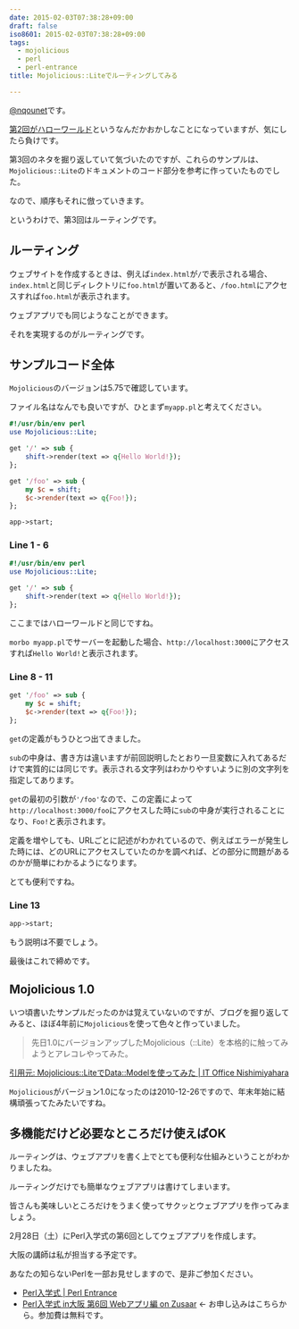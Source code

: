 ```yaml
---
date: 2015-02-03T07:38:28+09:00
draft: false
iso8601: 2015-02-03T07:38:28+09:00
tags:
  - mojolicious
  - perl
  - perl-entrance
title: Mojolicious::Liteでルーティングしてみる

---
```


[@nqounet](https://twitter.com/nqounet)です。

[第2回がハローワールド](/2015/02/02/075435 "Mojolicious::Liteでハローワールド")というなんだかおかしなことになっていますが、気にしたら負けです。

第3回のネタを掘り返していて気づいたのですが、これらのサンプルは、`Mojolicious::Lite`のドキュメントのコード部分を参考に作っていたものでした。

なので、順序もそれに倣っていきます。

というわけで、第3回はルーティングです。

## ルーティング

ウェブサイトを作成するときは、例えば`index.html`が`/`で表示される場合、`index.html`と同じディレクトリに`foo.html`が置いてあると、`/foo.html`にアクセスすれば`foo.html`が表示されます。

ウェブアプリでも同じようなことができます。

それを実現するのがルーティングです。

## サンプルコード全体

`Mojolicious`のバージョンは5.75で確認しています。

ファイル名はなんでも良いですが、ひとまず`myapp.pl`と考えてください。

```perl
#!/usr/bin/env perl
use Mojolicious::Lite;

get '/' => sub {
    shift->render(text => q{Hello World!});
};

get '/foo' => sub {
    my $c = shift;
    $c->render(text => q{Foo!});
};

app->start;
```

### Line 1 - 6

```perl
#!/usr/bin/env perl
use Mojolicious::Lite;

get '/' => sub {
    shift->render(text => q{Hello World!});
};
```

ここまではハローワールドと同じですね。

`morbo myapp.pl`でサーバーを起動した場合、`http://localhost:3000`にアクセスすれば`Hello World!`と表示されます。

### Line 8 - 11

```perl
get '/foo' => sub {
    my $c = shift;
    $c->render(text => q{Foo!});
};
```

`get`の定義がもうひとつ出てきました。

`sub`の中身は、書き方は違いますが前回説明したとおり一旦変数に入れてあるだけで実質的には同じです。表示される文字列はわかりやすいように別の文字列を指定してあります。

`get`の最初の引数が`'/foo'`なので、この定義によって`http://localhost:3000/foo`にアクセスした時に`sub`の中身が実行されることになり、`Foo!`と表示されます。

定義を増やしても、URLごとに記述がわかれているので、例えばエラーが発生した時には、どのURLにアクセスしていたのかを調べれば、どの部分に問題があるのかが簡単にわかるようになります。

とても便利ですね。

### Line 13

```perl
app->start;
```

もう説明は不要でしょう。

最後はこれで締めです。

## Mojolicious 1.0

いつ頃書いたサンプルだったのかは覚えていないのですが、ブログを掘り返してみると、ほぼ4年前に`Mojolicious`を使って色々と作っていました。

> 先日1.0にバージョンアップしたMojolicious（::Lite）を本格的に触ってみようとアレコレやってみた。

[引用元: Mojolicious::LiteでData::Modelを使ってみた | IT Office Nishimiyahara](/2011/01/02/205559)

`Mojolicious`がバージョン1.0になったのは2010-12-26ですので、年末年始に結構頑張ってたみたいですね。

## 多機能だけど必要なところだけ使えばOK

ルーティングは、ウェブアプリを書く上でとても便利な仕組みということがわかりましたね。

ルーティングだけでも簡単なウェブアプリは書けてしまいます。

皆さんも美味しいところだけをうまく使ってサクッとウェブアプリを作ってみましょう。

2月28日（土）にPerl入学式の第6回としてウェブアプリを作成します。

大阪の講師は私が担当する予定です。

あなたの知らないPerlを一部お見せしますので、是非ご参加ください。

- [Perl入学式 | Perl Entrance](http://www.perl-entrance.org/)
- [Perl入学式 in大阪 第6回 Webアプリ編 on Zusaar](http://www.zusaar.com/event/12837005) ← お申し込みはこちらから。参加費は無料です。
